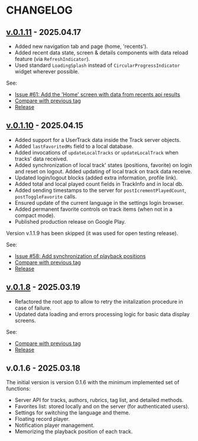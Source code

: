 <!--
 @since 2025.03.19, 22:43
 @changed 2025.04.17, 20:35
-->

# CHANGELOG

## [v.0.1.11](https://github.com/lilliputten/march-tales-flutter-app/releases/tag/v.0.1.11) - 2025.04.17

- Added new navigation tab and page (home, 'recents').
- Added recent data state, screen & details components with data reload feature (via `RefreshIndicator`).
- Used standard `LoadingSplash` instead of `CircularProgressIndicator` widget wherever possible.

See:

- [Issue #61: Add the 'Home' screen with data from recents api results](https://github.com/lilliputten/march-tales-flutter-app/issues/61)
- [Compare with previous tag](https://github.com/lilliputten/march-tales-flutter-app/compare/march-tales-app-v.0.1.10...v.0.1.11)
- [Release](https://github.com/lilliputten/march-tales-flutter-app/releases/tag/v.0.1.11)

## [v.0.1.10](https://github.com/lilliputten/march-tales-flutter-app/releases/tag/v.0.1.10) - 2025.04.15

- Added support for a UserTrack data inside the Track server objects.
- Added `lastFavoritedMs` field to a local database.
- Added invocations of `updateLocalTracks` or `updateLocalTrack` when tracks' data received.
- Added synchronization of local track' states (positions, favorite) on login and reset on logout. Added updating of local track on track data receive.
- Updated login/logout blocks (added extra information, profile link).
- Added total and local played count fields in TrackInfo and in local db.
- Added sending timestamps to the server for `postIcrementPlayedCount`, `postToggleFavorite` calls.
- Ensured update of the current language in the settings login browser.
- Added permanent favorite controls on track items (when not in a compact mode).
- Published production release on Google Play.

Version v.1.1.9 has been skipped (it was used for open testing release).

See:

- [Issue #58: Add synchronization of playback positions](https://github.com/lilliputten/march-tales-flutter-app/issues/58)
- [Compare with previous tag](https://github.com/lilliputten/march-tales-flutter-app/compare/march-tales-app-v.0.1.8...v.0.1.10)
- [Release](https://github.com/lilliputten/march-tales-flutter-app/releases/tag/v.0.1.10)

## [v.0.1.8](https://github.com/lilliputten/march-tales-flutter-app/releases/tag/march-tales-app-v.0.1.8) - 2025.03.19

- Refactored the root app to allow to retry the initalization procedure in case of failure.
- Updated data loading and errors processing logic for basic data display screens.

See:

- [Compare with previous tag](https://github.com/lilliputten/march-tales-flutter-app/compare/march-tales-app-v.0.1.4...march-tales-app-v.0.1.8)
- [Release](https://github.com/lilliputten/march-tales-flutter-app/releases/tag/march-tales-app-v.0.1.8)

## v.0.1.6 - 2025.03.18

The initial version is version 0.1.6 with the minimum implemented set of functions:

- Server API for tracks, authors, rubrics, tag list, and detailed methods.
- Favorites list: stored locally and on the server (for authenticated users).
- Settings for switching the language and theme.
- Floating record player.
- Notification player management.
- Memorizing the playback position of each track.
